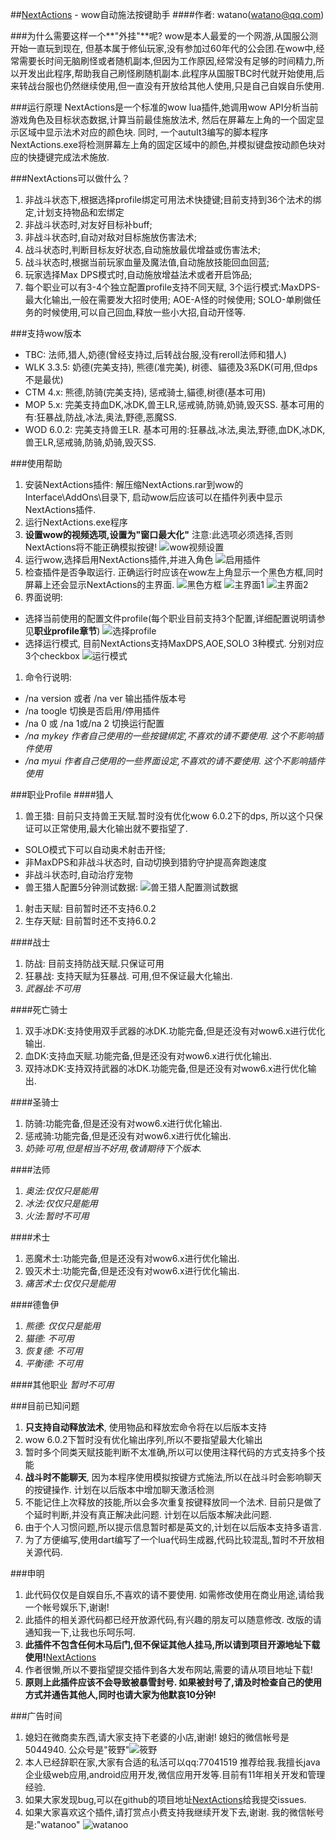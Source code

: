 ##[NextActions](https://github.com/watano/NextActions) - wow自动施法按键助手 
####作者: watano(watano@qq.com)

###为什么需要这样一个**"外挂"**呢?
wow是本人最爱的一个网游,从国服公测开始一直玩到现在, 但基本属于修仙玩家,没有参加过60年代的公会团.在wow中,经常需要长时间无脑刷怪或者随机副本,但因为工作原因,经常没有足够的时间精力,所以开发出此程序,帮助我自己刷怪刷随机副本.此程序从国服TBC时代就开始使用,后来转战台服也仍然继续使用,但一直没有开放给其他人使用,只是自己自娱自乐使用.

###运行原理
NextActions是一个标准的wow lua插件,她调用wow API分析当前游戏角色及目标状态数据,计算当前最佳施放法术, 然后在屏幕左上角的一个固定显示区域中显示法术对应的颜色块. 同时, 一个autuIt3编写的脚本程序NextActions.exe将检测屏幕左上角的固定区域中的颜色,并模拟键盘按动颜色块对应的快捷键完成法术施放.

###NextActions可以做什么？
1. 非战斗状态下,根据选择profile绑定可用法术快捷键;目前支持到36个法术的绑定,计划支持物品和宏绑定
1. 非战斗状态时,对友好目标补buff;
1. 非战斗状态时,自动对敌对目标施放伤害法术;
1. 战斗状态时,判断目标友好状态,自动施放最优增益或伤害法术;
1. 战斗状态时,根据当前玩家血量及魔法值,自动施放技能回血回蓝;
1. 玩家选择Max DPS模式时,自动施放增益法术或者开启饰品;
1. 每个职业可以有3-4个独立配置profile支持不同天赋, 3个运行模式:MaxDPS-最大化输出,一般在需要发大招时使用; AOE-A怪的时候使用; SOLO-单刷做任务的时候使用,可以自己回血,释放一些小大招,自动开怪等.

###支持wow版本 
- TBC: 法师,猎人,奶德(曾经支持过,后转战台服,没有reroll法师和猎人)
- WLK 3.3.5: 奶德(完美支持), 熊德(准完美), 树德、貓德及3系DK(可用,但dps不是最优)
- CTM 4.x: 熊德,防骑(完美支持), 惩戒骑士,貓德,树德(基本可用) 
- MOP 5.x: 完美支持血DK,冰DK,兽王LR,惩戒骑,防骑,奶骑,毁灭SS. 基本可用的有:狂暴战,防战,冰法,奥法,野德,恶魔SS.
- WOD 6.0.2: 完美支持兽王LR. 基本可用的:狂暴战,冰法,奥法,野德,血DK,冰DK,兽王LR,惩戒骑,防骑,奶骑,毁灭SS.

###使用帮助
1. 安装NextActions插件: 解压缩NextActions.rar到wow的Interface\AddOns\目录下, 启动wow后应该可以在插件列表中显示NextActions插件.
1. 运行NextActions.exe程序
1. **设置wow的视频选项,设置为"窗口最大化"** 注意:此选项必须选择,否则NextActions将不能正确模拟按键!
![wow视频设置](./img/cfg01.jpg)
1. 运行wow,选择启用NextActions插件,并进入角色
![启用插件](./img/cfg02.jpg)
1. 检查插件是否争取运行. 正确运行时应该在wow左上角显示一个黑色方框,同时屏幕上还会显示NextActions的主界面.
![黑色方框](./img/cfg03.jpg)
![主界面1](./img/cfg04.jpg)
![主界面2](./img/cfg05.jpg)
1. 界面说明: 
 - 选择当前使用的配置文件profile(每个职业目前支持3个配置,详细配置说明请参见**职业profile章节**)
 ![选择profile](./img/cfg04.jpg)
 - 选择运行模式, 目前NextActions支持MaxDPS,AOE,SOLO 3种模式. 分别对应3个checkbox
 ![运行模式](./img/cfg05.jpg)
1. 命令行说明:
 - /na version 或者 /na ver 输出插件版本号
 - /na toogle 切换是否启用/停用插件
 - /na 0 或 /na 1或/na 2 切换运行配置
 - */na mykey 作者自己使用的一些按键绑定,不喜欢的请不要使用. 这个不影响插件使用*
 - */na myui 作者自己使用的一些界面设定,不喜欢的请不要使用. 这个不影响插件使用*

###职业Profile
####猎人
1. 兽王猎: 目前只支持兽王天赋.暂时没有优化wow 6.0.2下的dps, 所以这个只保证可以正常使用,最大化输出就不要指望了.
 - SOLO模式下可以自动奥术射击开怪; 
 - 非MaxDPS和非战斗状态时, 自动切换到猎豹守护提高奔跑速度
 - 非战斗状态时,自动治疗宠物 
 - 兽王猎人配置5分钟测试数据: ![兽王猎人配置测试数据](./img/testlr.jpg)
1. 射击天赋: 目前暂时还不支持6.0.2
1. 生存天赋: 目前暂时还不支持6.0.2

####战士
 1. 防战: 目前支持防战天赋.只保证可用
 1. 狂暴战: 支持天赋为狂暴战. 可用,但不保证最大化输出.
 1. *武器战:不可用*

####死亡骑士
 1. 双手冰DK:支持使用双手武器的冰DK.功能完备,但是还没有对wow6.x进行优化输出.
 1. 血DK:支持血天赋.功能完备,但是还没有对wow6.x进行优化输出.
 1. 双持冰DK:支持双持武器的冰DK.功能完备,但是还没有对wow6.x进行优化输出.

####圣骑士
 1. 防骑:功能完备,但是还没有对wow6.x进行优化输出.
 1. 惩戒骑:功能完备,但是还没有对wow6.x进行优化输出.
 1. *奶骑:可用,但是相当不好用,敬请期待下个版本.*

####法师
 1. *奥法:仅仅只是能用*
 1. *冰法:仅仅只是能用*
 1. *火法:暂时不可用*

####术士
 1. 恶魔术士:功能完备,但是还没有对wow6.x进行优化输出.
 1. 毁灭术士:功能完备,但是还没有对wow6.x进行优化输出.
 1. *痛苦术士:仅仅只是能用*

####德鲁伊
 1. *熊德: 仅仅只是能用*
 1. *猫德: 不可用*
 1. *恢复德: 不可用*
 1. *平衡德: 不可用*

####其他职业
*暂时不可用*

###目前已知问题
1. **只支持自动释放法术**, 使用物品和释放宏命令将在以后版本支持
1. wow 6.0.2下暂时没有优化输出序列,所以不要指望最大化输出
1. 暂时多个同类天赋技能判断不太准确,所以可以使用注释代码的方式支持多个技能
1. **战斗时不能聊天**, 因为本程序使用模拟按键方式施法,所以在战斗时会影响聊天的按键操作. 计划在以后版本中增加聊天激活检测
1. 不能记住上次释放的技能,所以会多次重复按键释放同一个法术. 目前只是做了个延时判断,并没有真正解决此问题. 计划在以后版本解决此问题.
1. 由于个人习惯问题,所以提示信息暂时都是英文的,计划在以后版本支持多语言.
1. 为了方便编写,使用dart编写了一个lua代码生成器,代码比较混乱,暂时不开放相关源代码.

###申明
1. 此代码仅仅是自娱自乐,不喜欢的请不要使用. 如需修改使用在商业用途,请给我一个帐号娱乐下,谢谢!
1. 此插件的相关源代码都已经开放源代码,有兴趣的朋友可以随意修改. 改版的请通知我一下,让我也乐呵乐呵.
1. **此插件不包含任何木马后门,但不保证其他人挂马,所以请到项目开源地址下载使用!**[NextActions](https://github.com/watano/NextActions)
1. 作者很懒,所以不要指望提交插件到各大发布网站,需要的请从项目地址下载!
1. **原则上此插件应该不会导致被暴雪封号. 如果被封号了,请及时检查自己的使用方式并通告其他人,同时也请大家为他默哀10分钟!**

###广告时间
1. 媳妇在微商卖东西,请大家支持下老婆的小店,谢谢! 媳妇的微信帐号是5044940. 公众号是"筱野"![筱野](./img/xy.jpg)
1. 本人已经辞职在家,大家有合适的私活可以qq:77041519 推荐给我.我擅长java企业级web应用,android应用开发,微信应用开发等.目前有11年相关开发和管理经验.
1. 如果大家发现bug,可以在github的项目地址[NextActions](https://github.com/watano/NextActions)给我提交issues.
1. 如果大家喜欢这个插件,请打赏点小费支持我继续开发下去,谢谢. 我的微信帐号是:"watanoo" ![watanoo](./img/watanoo.jpg)

